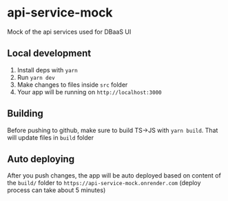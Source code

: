 # api-service-mock

Mock of the api services used for DBaaS UI

## Local development

1. Install deps with `yarn`
2. Run `yarn dev`
3. Make changes to files inside `src` folder
4. Your app will be running on `http://localhost:3000`

## Building

Before pushing to github, make sure to build TS->JS with `yarn build`. That will update files in `build` folder

## Auto deploying

After you push changes, the app will be auto deployed based on content of the `build/` folder to `https://api-service-mock.onrender.com` (deploy process can take about 5 minutes)
